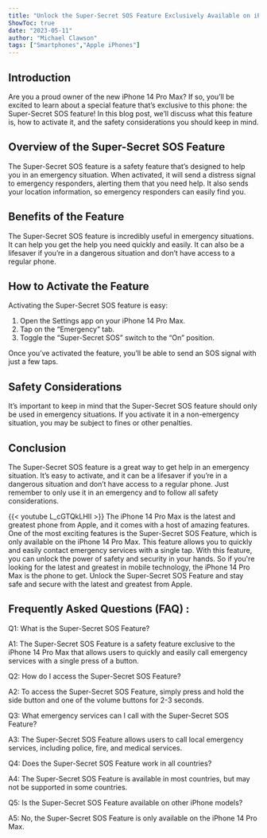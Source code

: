 ```yaml
---
title: "Unlock the Super-Secret SOS Feature Exclusively Available on iPhone 14 Pro Max!"
ShowToc: true 
date: "2023-05-11"
author: "Michael Clawson" 
tags: ["Smartphones","Apple iPhones"]
---
```

## Introduction 
Are you a proud owner of the new iPhone 14 Pro Max? If so, you’ll be excited to learn about a special feature that’s exclusive to this phone: the Super-Secret SOS feature! In this blog post, we’ll discuss what this feature is, how to activate it, and the safety considerations you should keep in mind. 

## Overview of the Super-Secret SOS Feature 
The Super-Secret SOS feature is a safety feature that’s designed to help you in an emergency situation. When activated, it will send a distress signal to emergency responders, alerting them that you need help. It also sends your location information, so emergency responders can easily find you. 

## Benefits of the Feature 
The Super-Secret SOS feature is incredibly useful in emergency situations. It can help you get the help you need quickly and easily. It can also be a lifesaver if you’re in a dangerous situation and don’t have access to a regular phone. 

## How to Activate the Feature 
Activating the Super-Secret SOS feature is easy: 

1. Open the Settings app on your iPhone 14 Pro Max. 
2. Tap on the “Emergency” tab. 
3. Toggle the “Super-Secret SOS” switch to the “On” position. 

Once you’ve activated the feature, you’ll be able to send an SOS signal with just a few taps. 

## Safety Considerations 
It’s important to keep in mind that the Super-Secret SOS feature should only be used in emergency situations. If you activate it in a non-emergency situation, you may be subject to fines or other penalties. 

## Conclusion 
The Super-Secret SOS feature is a great way to get help in an emergency situation. It’s easy to activate, and it can be a lifesaver if you’re in a dangerous situation and don’t have access to a regular phone. Just remember to only use it in an emergency and to follow all safety considerations.

{{< youtube L_cGTQkLHlI >}} 
The iPhone 14 Pro Max is the latest and greatest phone from Apple, and it comes with a host of amazing features. One of the most exciting features is the Super-Secret SOS Feature, which is only available on the iPhone 14 Pro Max. This feature allows you to quickly and easily contact emergency services with a single tap. With this feature, you can unlock the power of safety and security in your hands. So if you're looking for the latest and greatest in mobile technology, the iPhone 14 Pro Max is the phone to get. Unlock the Super-Secret SOS Feature and stay safe and secure with the latest and greatest from Apple.

## Frequently Asked Questions (FAQ) :
Q1: What is the Super-Secret SOS Feature?

A1: The Super-Secret SOS Feature is a safety feature exclusive to the iPhone 14 Pro Max that allows users to quickly and easily call emergency services with a single press of a button.

Q2: How do I access the Super-Secret SOS Feature?

A2: To access the Super-Secret SOS Feature, simply press and hold the side button and one of the volume buttons for 2-3 seconds.

Q3: What emergency services can I call with the Super-Secret SOS Feature?

A3: The Super-Secret SOS Feature allows users to call local emergency services, including police, fire, and medical services.

Q4: Does the Super-Secret SOS Feature work in all countries?

A4: The Super-Secret SOS Feature is available in most countries, but may not be supported in some countries.

Q5: Is the Super-Secret SOS Feature available on other iPhone models?

A5: No, the Super-Secret SOS Feature is only available on the iPhone 14 Pro Max.


